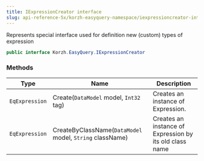```yaml
---
title: IExpressionCreator interface
slug: api-reference-5x/korzh-easyquery-namespace/iexpressioncreator-interface
---
```


Represents special interface used for definition new (custom) types of expression
```csharp
public interface Korzh.EasyQuery.IExpressionCreator

```

### Methods

| Type | Name | Description | 
| --- | --- | --- | 
| `EqExpression` | Create(`DataModel` model, `Int32` tag) | Creates an instance of Expression. | 
| `EqExpression` | CreateByClassName(`DataModel` model, `String` className) | Creates an instance of Expression by its old class name |